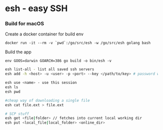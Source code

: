 # esh - easy SSH

### Build for macOS
Create a docker container for build env

```docker run -it --rm -v `pwd`:/go/src/esh -w /go/src/esh golang bash```

Build the app

`env GOOS=darwin GOARCH=386 go build -o bin/esh -v`

```bash
esh list-all - list all saved ssh servers
esh add -h <host> -u <user> -p <port> --key </path/to/key> # password will be asked if no key provided

esh use <name> - use this session
esh ls
esh pwd

#cheap way of downloading a single file
esh cat file.ext > file.ext

# SCP stuff
esh get <file|folder> // fetches into current local working dir
esh put <local_file|local_folder> <online_dir>
```
